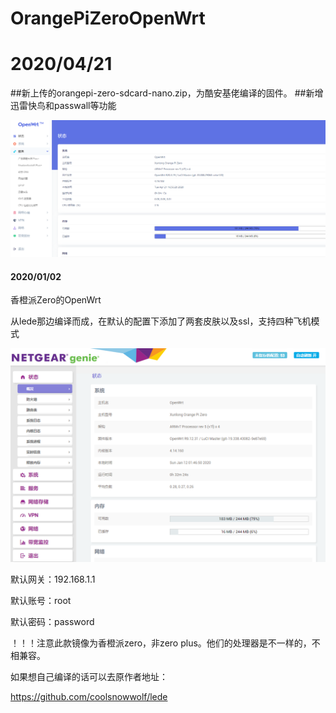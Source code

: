 # OrangePiZeroOpenWrt

# 2020/04/21
##新上传的orangepi-zero-sdcard-nano.zip，为酷安基佬编译的固件。
##新增迅雷快鸟和passwall等功能


![](https://github.com/Hidshad/OrangePiZeroOpenWrt/blob/master/2020-04-21_165638.png)


#### 2020/01/02


香橙派Zero的OpenWrt


从lede那边编译而成，在默认的配置下添加了两套皮肤以及ssl，支持四种飞机模式



![](https://github.com/Hidshad/OrangePiZeroOpenWrt/blob/master/2020-01-12_014657.png)



默认网关：192.168.1.1 

默认账号：root

默认密码：password

！！！注意此款镜像为香橙派zero，非zero plus。他们的处理器是不一样的，不相兼容。

如果想自己编译的话可以去原作者地址：

https://github.com/coolsnowwolf/lede
